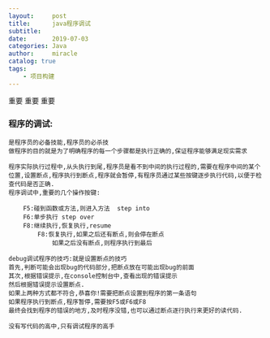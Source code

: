 ```yaml
---
layout:     post
title:      java程序调试
subtitle:   
date:       2019-07-03
categories: Java
author:     miracle
catalog: true
tags:
    - 项目构建
---
```

重要 重要 重要
### 程序的调试:
	是程序员的必备技能,程序员的必杀技
	做程序的目的就是为了明确程序的每一个步骤都是执行正确的,保证程序能够满足现实需求

	程序实际执行过程中,从头执行到尾,程序员是看不到中间的执行过程的,需要在程序中间的某个位置,设置断点,程序执行到断点,程序就会暂停,有程序员通过某些按键逐步执行代码,以便于检查代码是否正确.
	程序调试中,重要的几个操作按键:
	
		F5:碰到函数或方法,则进入方法  step into
		F6:单步执行 step over
		F8:继续执行,恢复执行,resume
			F8:恢复执行,如果之后还有断点,则会停在断点
				如果之后没有断点,则程序执行到最后

	debug调试程序的技巧:就是设置断点的技巧
	首先,判断可能会出现bug的代码部分,把断点放在可能出现bug的前面
	其次,根据错误提示,在console控制台中,查看出现的错误提示
	然后根据错误提示设置断点.
	如果上两种方式都不符合,恭喜你!需要把断点设置到程序的第一条语句
	如果程序执行到断点,程序暂停,需要按F5或F6或F8
	最终会找到程序的错误的地方,及时程序没错,也可以通过断点逐行执行来更好的读代码.

	没有写代码的高中,只有调试程序的高手